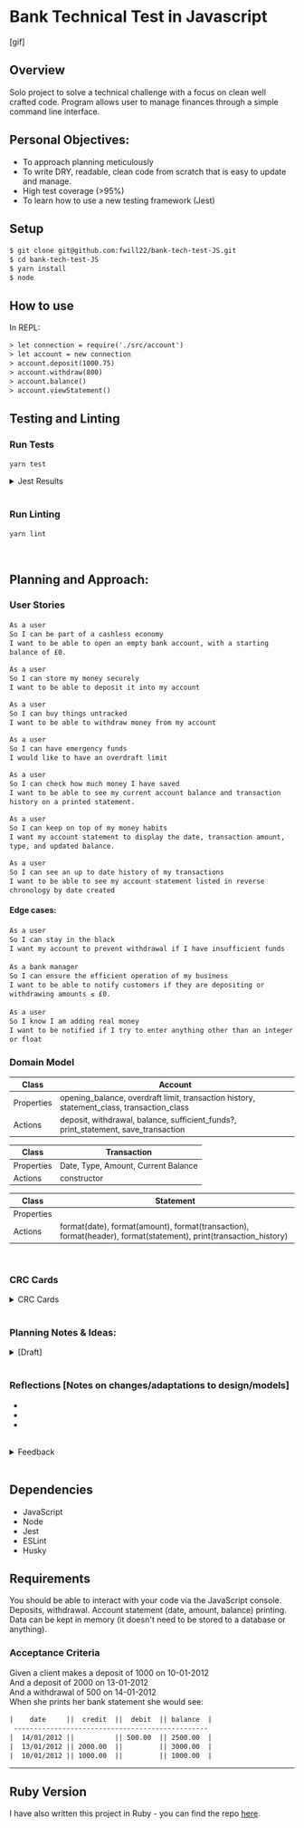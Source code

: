 # Bank Technical Test in Javascript

[gif]
## Overview
Solo project to solve a technical challenge with a focus on clean well crafted code. 
Program allows user to manage finances through a simple command line interface. 

## Personal Objectives: 
* To approach planning meticulously
* To write DRY, readable, clean code from scratch that is easy to update and manage.
* High test coverage (>95%)
* To learn how to use a new testing framework (Jest)
## Setup 
```
$ git clone git@github.com:fwill22/bank-tech-test-JS.git
$ cd bank-tech-test-JS
$ yarn install
$ node
```

## How to use
In REPL:
```
> let connection = require('./src/account')
> let account = new connection
> account.deposit(1000.75)
> account.withdraw(800)
> account.balance()
> account.viewStatement()

```

## Testing and Linting
### Run Tests
```
yarn test
```
<details>
<summary> Jest Results </summary>
<br>

![](public/images/jestBankTest.png)

</details>
<br>

### Run Linting
```
yarn lint
```
<br>

## Planning and Approach: 
### User Stories
```
As a user
So I can be part of a cashless economy
I want to be able to open an empty bank account, with a starting balance of £0.
```
```
As a user
So I can store my money securely
I want to be able to deposit it into my account
```
```
As a user
So I can buy things untracked 
I want to be able to withdraw money from my account
```
```
As a user
So I can have emergency funds
I would like to have an overdraft limit
```
```
As a user
So I can check how much money I have saved
I want to be able to see my current account balance and transaction history on a printed statement.
```
```
As a user
So I can keep on top of my money habits
I want my account statement to display the date, transaction amount, type, and updated balance.
```
```
As a user
So I can see an up to date history of my transactions
I want to be able to see my account statement listed in reverse chronology by date created
```

#### Edge cases:
```
As a user
So I can stay in the black
I want my account to prevent withdrawal if I have insufficient funds

As a bank manager
So I can ensure the efficient operation of my business
I want to be able to notify customers if they are depositing or withdrawing amounts ≤ £0. 

As a user
So I know I am adding real money
I want to be notified if I try to enter anything other than an integer or float
```

### Domain Model

Class     | Account  |
--------- |----------|
Properties| opening_balance, overdraft limit, transaction history, statement_class, transaction_class
Actions   | deposit, withdrawal, balance, sufficient_funds?, print_statement, save_transaction


Class  | Transaction |
---------|----------|
 Properties | Date, Type, Amount, Current Balance | 
 Actions | constructor | 

 Class  | Statement |
---------|----------|
 Properties | | 
 Actions | format(date), format(amount), format(transaction), format(header), format(statement), print(transaction_history)| 

 
<br>

### CRC Cards

<details>
  <summary> CRC Cards </summary>

**Account**: <br>
| *Responsibilities*:  | *Collaborators*: |
-----------------------|------------------|
|Knows about:          |  Transaction, Statement |

</details>
<br>

### Planning Notes & Ideas: <br>

<details> 
  <summary> [Draft] </summary>

 * withdrawal [- if sufficient_funds?] - add to transaction_history (private method) <br>
 * balance (iterates through transaction history) and  <br>
 * @transaction_history = [] 
  
 </details>
<br>

### Reflections [Notes on changes/adaptations to design/models]

* 
*
*
<br>

<details>
<summary> Feedback </summary>
> Positive <br>
> To improve
[ ] 
</details>
<br>

## Dependencies
* JavaScript
* Node
* Jest
* ESLint
* Husky

## Requirements
You should be able to interact with your code via the JavaScript console.
Deposits, withdrawal.
Account statement (date, amount, balance) printing.
Data can be kept in memory (it doesn't need to be stored to a database or anything).
### Acceptance Criteria
Given a client makes a deposit of 1000 on 10-01-2012<br>
And a deposit of 2000 on 13-01-2012 <br>
And a withdrawal of 500 on 14-01-2012 <br>
When she prints her bank statement she would see:
```
|    date     ||  credit  ||  debit  || balance  |
 ------------------------------------------------
|  14/01/2012 ||          || 500.00  || 2500.00  |
|  13/01/2012 || 2000.00  ||         || 3000.00  |
|  10/01/2012 || 1000.00  ||         || 1000.00  |
```
---------------------------
## Ruby Version
I have also written this project in Ruby - you can find the repo [here](https://github.com/fwill22/bank-tech-test-ruby).
